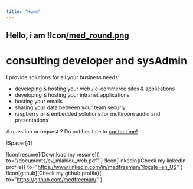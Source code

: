 ```yaml
---
title: "Home"
---
```


## Hello, i am !Icon[/med_round.png](Mehdi)

# consulting developer and sysAdmin

I provide solutions for all your business needs:
- developing & hosting your web / e-commerce sites & applications
- developing & hosting your intranet applications
- hosting your emails
- sharing your data between your team securly
- raspberry pi & embedded solutions for multiroom audio and presentations

A question or request ? Do not hesitate to [contact me!](/contact)

!Spacer[4]

!Icon[resume](Download my resume){ to="/documents/cv_mlahlou_web.pdf" }
!Icon[linkedin](Check my linkedIn profile){ to="https://www.linkedin.com/in/medfreeman/?locale=en_US" }
!Icon[github](Check my github profile){ to="https://github.com/medfreeman/" }
